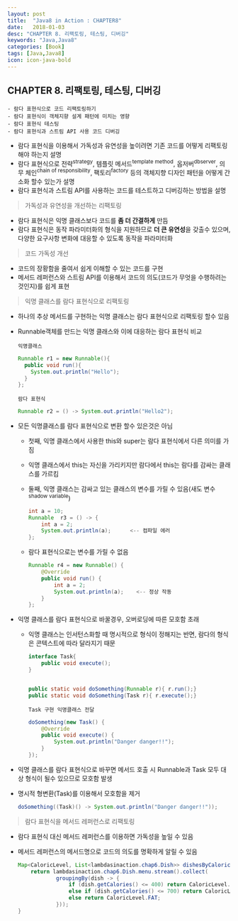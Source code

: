 ```yaml
---
layout: post
title:  "Java8 in Action : CHAPTER8"
date:   2018-01-03
desc: "CHAPTER 8. 리팩토링, 테스팅, 디버깅"
keywords: "Java,Java8"
categories: [Book]
tags: [Java,Java8]
icon: icon-java-bold
---
```


## CHAPTER 8. 리팩토링, 테스팅, 디버깅

```text
- 람다 표현식으로 코드 리팩토링하기
- 람다 표현식이 객체지향 설계 패턴에 미치는 영향
- 람다 표현식 테스팅
- 람다 표현식과 스트림 API 사용 코드 디버깅
```

-	람다 표현식을 이용해서 가독성과 유연성을 높이려면 기존 코드를 어떻게 리팩토링 해야 하는지 설명
-	람다 표현식으로 전략<sup>strategy</sup>, 템플릿 메서드<sup>template method</sup>, 옵저버<sup>dbserver</sup>, 의무 체인<sup>chain of responsibility</sup>, 팩토리<sup>factory</sup> 등의 객체지향 디자인 패턴을 어떻게 간소화 할수 있는가 설명
-	람다 표현식과 스트림 API를 사용하는 코드를 테스트하고 디버깅하는 방법을 설명

> 가독성과 유연성을 개선하는 리팩토링

-	람다 표현식은 익명 클래스보다 코드를 <b>좀 더 간결하게</b> 만듬
-	람다 표현식은 동작 파라미터화의 형식을 지원하므로 <b>더 큰 유연성</b>을 갖출수 있으며, 다양한 요구사항 변화에 대응할 수 있도록 동작을 파라미터화

> 코드 가독성 개선

-	코드의 장황함을 줄여서 쉽게 이해할 수 있는 코드를 구현
-	메서드 레퍼런스와 스트림 API를 이용해서 코드의 의도(코드가 무엇을 수행하려는 것인지)를 쉽게 표현

> 익명 클래스를 람다 표현식으로 리팩토링

-	하나의 추상 메서드를 구현하는 익명 클래스는 람다 표현식으로 리팩토링 할수 있음
-	Runnable객체를 만드는 익명 클래스와 이에 대응하는 람다 표현식 비교

	`익명클래스`

	```java
	Runnable r1 = new Runnable(){
	  public void run(){
	    System.out.println("Hello");
	  }
	};
	```

	`람다 표현식`

	```java
	Runnable r2 = () -> System.out.println("Hello2");
	```

-	모든 익명클래스를 람다 표현식으로 변환 할수 있은것은 아님

	-	첫째, 익명 클래스에서 사용한 this와 super는 람다 표현식에서 다른 의미를 가짐
	-	익명 클래스에서 this는 자신을 가리키지만 람다에서 this는 람다를 감싸는 클래스를 가르킴
	-	둘째, 익명 클래스는 감싸고 있는 클래스의 변수를 가릴 수 있음(새도 변수<sup>shadow variable</sup>\)

		```java
		int a = 10;
		Runnable  r3 = () -> {
		    int a = 2;
		    System.out.println(a);      <-- 컴파일 에러
		};
		```

	-	람다 표현식으로는 변수를 가릴 수 없음

		```java
		Runnable r4 = new Runnable() {
		    @Override
		    public void run() {
		        int a = 2;
		        System.out.println(a);    <-- 정상 작동
		    }
		};
		```

-	익명 클래스를 람다 표현식으로 바꿀경우, 오버로딩에 따른 모호함 초래

	-	익명 클래스는 인서턴스화할 때 명시적으로 형식이 정해지는 반면, 람다의 형식은 콘텍스트에 따라 달라지기 때문

		```java
		interface Task{
		    public void execute();
		}


		public static void doSomething(Runnable r){ r.run();}
		public static void doSomething(Task r){ r.execute();}
		```

		`Task 구현 익명클래스 전달`

		```java
		doSomething(new Task() {
		    @Override
		    public void execute() {
		        System.out.println("Danger danger!!");
		    }
		});
		```

-	익명 클래스를 람다 표현식으로 바꾸면 메서드 호출 시 Runnable과 Task 모두 대상 형식이 될수 있으므로 모호함 발생

-	명시적 형변환(Task)를 이용해서 모호함을 제거

	```java
	doSomething((Task)() -> System.out.println("Danger danger!!"));
	```

> 람다 표현식을 메서드 레퍼런스로 리팩토링

-	람다 표현식 대신 메서드 레퍼런스를 이용하면 가독성을 높일 수 있음
-	메서드 레퍼런스의 메서드명으로 코드의 의도를 명확하게 알릴 수 있음

	```java
	Map<CaloricLevel, List<lambdasinaction.chap6.Dish>> dishesByCaloricLevel() {
	    return lambdasinaction.chap6.Dish.menu.stream().collect(
	            groupingBy(dish -> {
	                if (dish.getCalories() <= 400) return CaloricLevel.DIET;
	                else if (dish.getCalories() <= 700) return CaloricLevel.NORMAL;
	                else return CaloricLevel.FAT;
	            }));
	}
	```